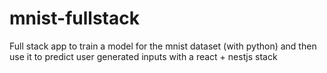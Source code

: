 # mnist-fullstack
Full stack app to train a model for the mnist dataset (with python) and then use it to predict user generated inputs with a react + nestjs stack
